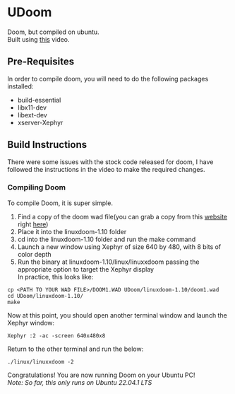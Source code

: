 # UDoom
Doom, but compiled on ubuntu.  
Built using [this](https://www.youtube.com/watch?v=9JgQfQHHhTw) video.  
## Pre-Requisites
In order to compile doom, you will need to do the following packages installed:  
- build-essential  
- libx11-dev  
- libext-dev  
- xserver-Xephyr  
## Build Instructions
There were some issues with the stock code released for doom, I have followed the instructions in the video to make the required changes.  
### Compiling Doom
To compile Doom, it is super simple.  
1. Find a copy of the doom wad file(you can grab a copy from this [website](https://www.doomworld.com/classicdoom/info/shareware.php) right [here](http://www.doomworld.com/3ddownloads/ports/shareware_doom_iwad.zip))  
2. Place it into the linuxdoom-1.10 folder  
3. cd into the linuxdoom-1.10 folder and run the make command
4. Launch a new window using Xephyr of size 640 by 480, with 8 bits of color depth  
5. Run the binary at linuxdoom-1.10/linux/linuxxdoom passing the appropriate option to target the Xephyr display  
In practice, this looks like:  
```
cp <PATH TO YOUR WAD FILE>/DOOM1.WAD UDoom/linuxdoom-1.10/doom1.wad
cd UDoom/linuxdoom-1.10/
make
```
Now at this point, you should open another terminal window and launch the Xephyr window:  
```
Xephyr :2 -ac -screen 640x480x8
```
Return to the other terminal and run the below:  
```
./linux/linuxxdoom -2
```
Congratulations! You are now running Doom on your Ubuntu PC!  
*Note: So far, this only runs on Ubuntu 22.04.1 LTS*